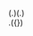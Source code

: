 (.)(.)                                                                                                                                                                                                         
.({})
